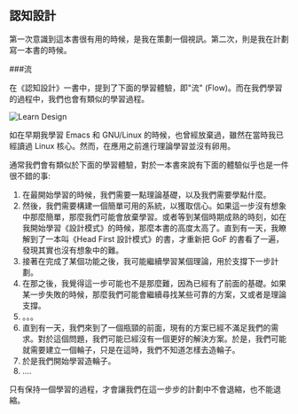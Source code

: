 認知設計
---

第一次意識到這本書很有用的時候，是我在策劃一個視訊。第二次，則是我在計劃寫一本書的時候。

###流

在《認知設計》一書中，提到了下面的學習體驗，即"流" (Flow)。而在我們學習的過程中，我們也會有類似的學習過程。

![Learn Design](assets/article/chapter5/learn-design.png)

如在早期我學習 Emacs 和 GNU/Linux 的時候，也曾經放棄過，雖然在當時我已經讀過 Linux 核心。然而，在應用之前進行理論學習並沒有卵用。

通常我們會有類似於下面的學習體驗，對於一本書來說有下面的體驗似乎也是一件很不錯的事:

1. 在最開始學習的時候，我們需要一點理論基礎，以及我們需要學點什麼。
2. 然後，我們需要構建一個簡單可用的系統，以獲取信心。如果這一步沒有想象中那麼簡單，那麼我們可能會放棄學習。或者等到某個時期成熟的時刻，如在我開始學習《設計模式》的時候，那麼本書的高度太高了。直到有一天，我瞭解到了一本叫《Head First 設計模式》的書，才重新把 GoF 的書看了一遍，發現其實也沒有想象中的難。
3. 接著在完成了某個功能之後，我可能繼續學習某個理論，用於支撐下一步計劃。
4. 在那之後，我覺得這一步可能也不是那麼難，因為已經有了前面的基礎。如果某一步失敗的時候，那麼我們可能會繼續尋找某些可靠的方案，又或者是理論支撐。
5. 。。。
6. 直到有一天，我們來到了一個瓶頸的前面，現有的方案已經不滿足我們的需求。對於這個問題，我們可能已經沒有一個更好的解決方案。於是，我們可能就需要建立一個輪子，只是在這時，我們不知道怎樣去造輪子。
7. 於是我們開始學習造輪子。
8. ....

只有保持一個學習的過程，才會讓我們在這一步步的計劃中不會退縮，也不能退縮。
